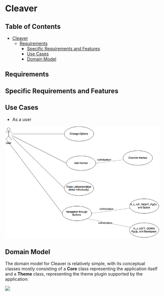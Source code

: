 # Cleaver

## Table of Contents
* [Cleaver](#cleaver)
    * [Requirements](#introreq)
        * [Specific Requirements and Features](#specreqandfeat)
        * [Use Cases](#usecases)
        * [Domain Model](#domainmodel)

<div id='introreq'>

## Requirements

<div id='specreqandfeat'>

## Specific Requirements and Features

<div id='usecases'>

## Use Cases
* As a user

<img src="./images/use_case_diagram.png"/>




<div id='domainmodel'>

## Domain Model

The domain model for Cleaver is relatively simple, with its conceptual classes mostly consisting of a **Core** class representing the application itself and a **Theme** class, representing the theme plugin supported by the application:

<img src="./images/domainmodel.png" />